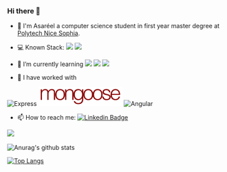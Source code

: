 ### Hi there 👋

<!--
**AsareelDadiouari/AsareelDadiouari** is a ✨ _special_ ✨ repository because its `README.md` (this file) appears on your GitHub profile.

Here are some ideas to get you started:
- 📫 How to reach me: ...
- 😄 Pronouns: ...
- ⚡ Fun fact: ..

- 🔭 I’m currently working on ...
- 👯 I’m looking to collaborate on ...
- 🤔 I’m looking for help with ...

-->


- 💬 I'm Asaréel a computer science student in first year master degree at [Polytech Nice Sophia](http://www.polytech.unice.fr/).

- 💻 Known Stack: ![](https://img.shields.io/badge/Code-C-informational?style=flat&logo=c&logoColor=white&color=4581E5)
![](https://img.shields.io/badge/Code-Java-informational?style=flat&logo=java&logoColor=white&color=4581E5)

- 🌱 I’m currently learning ![](https://img.shields.io/badge/Code-Python-informational?style=flat&logo=python&logoColor=white&color=4581E5)
![](https://img.shields.io/badge/Code-C++-informational?style=flat&logo=C++&logoColor=white&color=4581E5)
![](https://img.shields.io/badge/Code-reactJs-informational?style=flat&logo=ReactJs&logoColor=white&color=4581E5)


- 🔭 I have worked with

![Express](https://camo.githubusercontent.com/fc61dcbdb7a6e49d3adecc12194b24ab20dfa25b/68747470733a2f2f692e636c6f756475702e636f6d2f7a6659366c4c376546612d3330303078333030302e706e67)
![Monogoose](https://github.com/MarioTerron/logo-images/blob/master/logos/mongoose.png)
![Angular](https://github.com/angular/angular/raw/master/aio/src/assets/images/logos/angular/angular.png)






- 📫 How to reach me: [![Linkedin Badge](https://img.shields.io/badge/-Asareel%20Dadiouari-0072b1?style=flat&logo=Linkedin&logoColor=white&linkt/)](https://www.linkedin.com/in/yiemboiro-asar%C3%A9el-dadiouari-9ab235174/)


![](https://komarev.com/ghpvc/?username=AsareelDadiouari)

![Anurag's github stats](https://github-readme-stats.vercel.app/api?username=AsareelDadiouari)

[![Top Langs](https://github-readme-stats.vercel.app/api/top-langs/?username=AsareelDadiouari)](https://github.com/anuraghazra/github-readme-stats)

